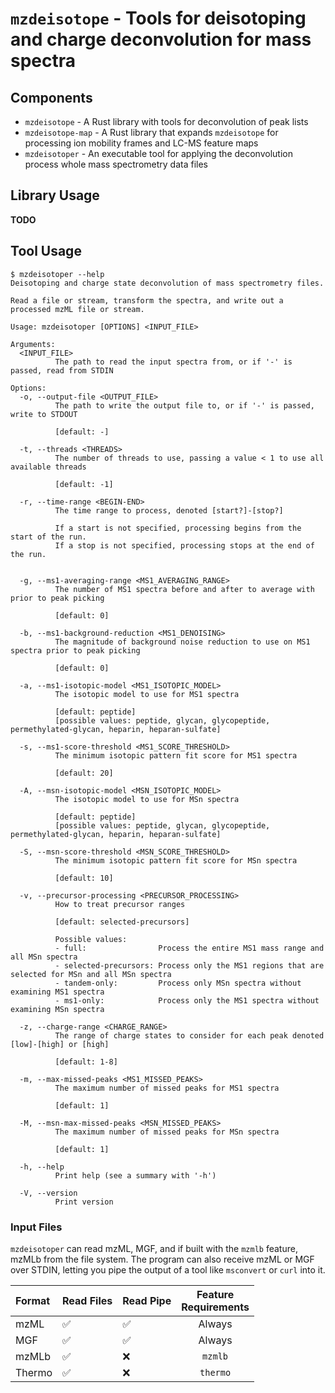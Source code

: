 # `mzdeisotope` - Tools for deisotoping and charge deconvolution for mass spectra

## Components

- `mzdeisotope` - A Rust library with tools for deconvolution of peak lists
- `mzdeisotope-map` - A Rust library that expands `mzdeisotope` for processing ion mobility frames and LC-MS feature maps
- `mzdeisotoper` - An executable tool for applying the deconvolution process whole mass spectrometry data files

## Library Usage

**TODO**

## Tool Usage

```
$ mzdeisotoper --help
Deisotoping and charge state deconvolution of mass spectrometry files.

Read a file or stream, transform the spectra, and write out a processed mzML file or stream.

Usage: mzdeisotoper [OPTIONS] <INPUT_FILE>

Arguments:
  <INPUT_FILE>
          The path to read the input spectra from, or if '-' is passed, read from STDIN

Options:
  -o, --output-file <OUTPUT_FILE>
          The path to write the output file to, or if '-' is passed, write to STDOUT

          [default: -]

  -t, --threads <THREADS>
          The number of threads to use, passing a value < 1 to use all available threads

          [default: -1]

  -r, --time-range <BEGIN-END>
          The time range to process, denoted [start?]-[stop?]

          If a start is not specified, processing begins from the start of the run.
          If a stop is not specified, processing stops at the end of the run.


  -g, --ms1-averaging-range <MS1_AVERAGING_RANGE>
          The number of MS1 spectra before and after to average with prior to peak picking

          [default: 0]

  -b, --ms1-background-reduction <MS1_DENOISING>
          The magnitude of background noise reduction to use on MS1 spectra prior to peak picking

          [default: 0]

  -a, --ms1-isotopic-model <MS1_ISOTOPIC_MODEL>
          The isotopic model to use for MS1 spectra

          [default: peptide]
          [possible values: peptide, glycan, glycopeptide, permethylated-glycan, heparin, heparan-sulfate]

  -s, --ms1-score-threshold <MS1_SCORE_THRESHOLD>
          The minimum isotopic pattern fit score for MS1 spectra

          [default: 20]

  -A, --msn-isotopic-model <MSN_ISOTOPIC_MODEL>
          The isotopic model to use for MSn spectra

          [default: peptide]
          [possible values: peptide, glycan, glycopeptide, permethylated-glycan, heparin, heparan-sulfate]

  -S, --msn-score-threshold <MSN_SCORE_THRESHOLD>
          The minimum isotopic pattern fit score for MSn spectra

          [default: 10]

  -v, --precursor-processing <PRECURSOR_PROCESSING>
          How to treat precursor ranges

          [default: selected-precursors]

          Possible values:
          - full:                Process the entire MS1 mass range and all MSn spectra
          - selected-precursors: Process only the MS1 regions that are selected for MSn and all MSn spectra
          - tandem-only:         Process only MSn spectra without examining MS1 spectra
          - ms1-only:            Process only the MS1 spectra without examining MSn spectra

  -z, --charge-range <CHARGE_RANGE>
          The range of charge states to consider for each peak denoted [low]-[high] or [high]

          [default: 1-8]

  -m, --max-missed-peaks <MS1_MISSED_PEAKS>
          The maximum number of missed peaks for MS1 spectra

          [default: 1]

  -M, --msn-max-missed-peaks <MSN_MISSED_PEAKS>
          The maximum number of missed peaks for MSn spectra

          [default: 1]

  -h, --help
          Print help (see a summary with '-h')

  -V, --version
          Print version
```

### Input Files

`mzdeisotoper` can read mzML, MGF, and if built with the `mzmlb` feature, mzMLb from the file
system. The program can also receive mzML or MGF over STDIN, letting you pipe the output of a
tool like `msconvert` or `curl` into it.

| Format | Read Files | Read Pipe | Feature<br>Requirements |
|:------ | ---------- | --------- | :--------------------: |
| mzML   | :white_check_mark: | :white_check_mark: | Always |
| MGF    | :white_check_mark: | :white_check_mark: | Always |
| mzMLb  | :white_check_mark: | :x: | `mzmlb` |
| Thermo | :white_check_mark: | :x: | `thermo` |
